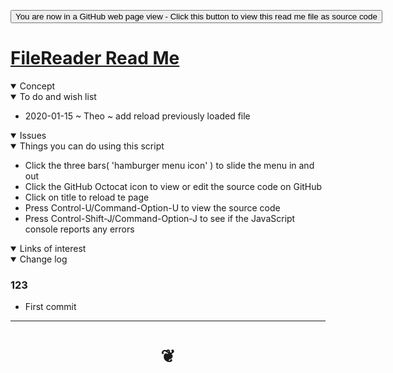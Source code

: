 <span style=display:none; >[You are now in a GitHub source code view - click this link to view Read Me file as a web page]( https://pushme-pullyou.github.io/templates-01/ "View file as a web page." ) </span>

<div><input type=button onclick="window.location.href='https://github.com/pushme-pullyou/templates-01/blob/master/'";
value='You are now in a GitHub web page view - Click this button to view this read me file as source code' ></div>


# [FileReader Read Me]( #xxxxxx/README.md )

<!--
<iframe src=https://jaanga.github.io/cookbook/examples/xxxxxx/xxxxxx.html width=100% height=500px >Iframes are not viewable in GitHub source code view</iframe>
_basic-html.html_

### Full Screen: [FileReader]( https://jaanga.github.io/cookbook/examples/xxxxxx/xxxxxx.html )

-->

<details open >
<summary>Concept</summary>


</details>

<details open >
<summary>To do and wish list </summary>

* 2020-01-15 ~ Theo ~ add reload previously loaded file

</details>

<details open >
<summary>Issues </summary>


</details>

<details open >
<summary> Things you can do using this script</summary>

* Click the three bars( 'hamburger menu icon' ) to slide the menu in and out
* Click the GitHub Octocat icon to view or edit the source code on GitHub
* Click on title to reload te page
* Press Control-U/Command-Option-U to view the source code
* Press Control-Shift-J/Command-Option-J to see if the JavaScript console reports any errors

</details>

<details open >
<summary>Links of interest</summary>


</details>

<details open >
<summary>Change log </summary>

### 123

* First commit

</details>

***

# <center title="hello!" ><a href=javascript:window.scrollTo(0,0); style=text-decoration:none; > ❦ </a></center>
